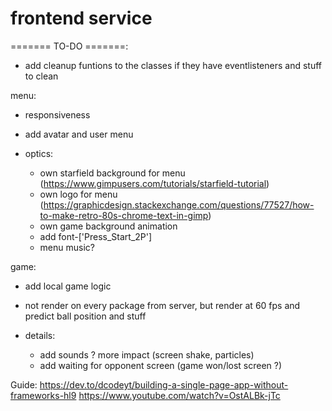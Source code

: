 # frontend service

======= TO-DO =======:

- add cleanup funtions to the classes if they have eventlisteners and stuff to clean

menu:
- responsiveness
- add avatar and user menu

- optics:
    - own starfield background for menu (https://www.gimpusers.com/tutorials/starfield-tutorial)
    - own logo for menu (https://graphicdesign.stackexchange.com/questions/77527/how-to-make-retro-80s-chrome-text-in-gimp)
    - own game background animation
    - add font-['Press_Start_2P']
    - menu music?

game:
- add local game logic
- not render on every package from server, but render at 60 fps and predict ball position and stuff

- details:
    - add sounds ? more impact (screen shake, particles)
    - add waiting for opponent screen (game won/lost screen ?)

Guide:
https://dev.to/dcodeyt/building-a-single-page-app-without-frameworks-hl9
https://www.youtube.com/watch?v=OstALBk-jTc
